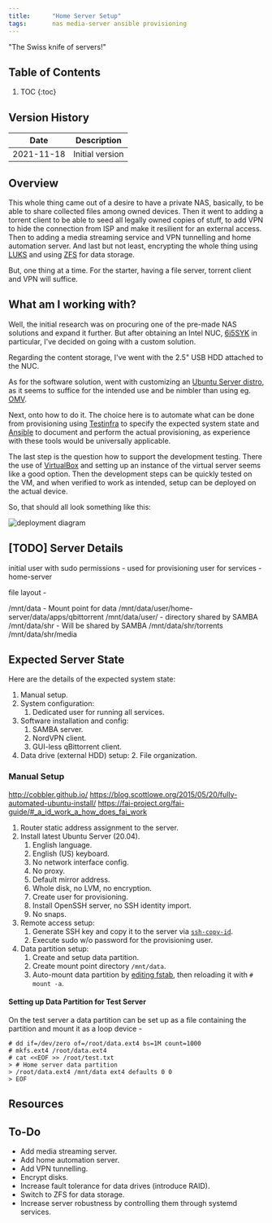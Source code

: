 ```yaml
---
title:      "Home Server Setup"
tags:       nas media-server ansible provisioning
---
```


"The Swiss knife of servers!"

## Table of Contents

1.  TOC
{:toc}

## Version History

|Date       |Description
|---        |---
|2021-11-18 |Initial version

## Overview

This whole thing came out of a desire to have a private NAS, basically,
to be able to share collected files among owned devices. Then it went to
adding a torrent client to be able to seed all legally owned copies of
stuff, to add VPN to hide the connection from ISP and make it resilient
for an external access. Then to adding a media streaming service and VPN
tunnelling and home automation server. And last but not least,
encrypting the whole thing using
[LUKS](https://en.wikipedia.org/wiki/Linux_Unified_Key_Setup) and using
[ZFS](https://en.wikipedia.org/wiki/ZFS) for data storage.

But, one thing at a time. For the starter, having a file server, torrent
client and VPN will suffice.

## What am I working with?

Well, the initial research was on procuring one of the pre-made NAS
solutions and expand it further. But after obtaining an Intel NUC,
[6i5SYK](https://www.intel.com/content/www/us/en/products/sku/89188/intel-nuc-kit-nuc6i5syk/specifications.html)
in particular, I've decided on going with a custom solution.

Regarding the content storage, I've went with the 2.5" USB HDD attached
to the NUC.

As for the software solution, went with customizing an [Ubuntu Server
distro](https://ubuntu.com/download/server), as it seems to suffice for
the intended use and be nimbler than using eg.
[OMV](https://www.openmediavault.org/).

Next, onto how to do it. The choice here is to automate what can be done
from provisioning using
[Testinfra](https://testinfra.readthedocs.io/en/latest/) to specify the
expected system state and [Ansible](https://github.com/ansible/ansible)
to document and perform the actual provisioning, as experience with
these tools would be universally applicable.

The last step is the question how to support the development testing.
There the use of [VirtualBox](https://www.virtualbox.org) and setting up
an instance of the virtual server seems like a good option. Then the
development steps can be quickly tested on the VM, and when verified to
work as intended, setup can be deployed on the actual device.

So, that should all look something like this:

![deployment
diagram](/assets/posts/guides/2021-11-18-home-server-setup/deployment-diagram.png)

## [TODO] Server Details

initial user with sudo permissions - used for provisioning
user for services - home-server

file layout - 

/mnt/data - Mount point for data
/mnt/data/user/home-server/data/apps/qbittorrent
/mnt/data/user/<user> - <user> directory shared by SAMBA
/mnt/data/shr - Will be shared by SAMBA
/mnt/data/shr/torrents
/mnt/data/shr/media

## Expected Server State

Here are the details of the expected system state:

1.  Manual setup.
2.  System configuration:
    1.  Dedicated user for running all services.
3.  Software installation and config:
    1.  SAMBA server.
    2.  NordVPN client.
    3.  GUI-less qBittorrent client.
4.  Data drive (external HDD) setup:
    2.  File organization.

### Manual Setup

http://cobbler.github.io/
https://blog.scottlowe.org/2015/05/20/fully-automated-ubuntu-install/
https://fai-project.org/fai-guide/#_a_id_work_a_how_does_fai_work

1.  Router static address assignment to the server.
2.  Install latest Ubuntu Server (20.04).
    1.  English language.
    2.  English (US) keyboard.
    3.  No network interface config.
    4.  No proxy.
    5.  Default mirror address.
    6.  Whole disk, no LVM, no encryption.
    7.  Create user for provisioning.
    8.  Install OpenSSH server, no SSH identity import.
    9.  No snaps.
3.  Remote access setup:
    1.  Generate SSH key and copy it to the server via
        [`ssh-copy-id`](https://www.ssh.com/academy/ssh/copy-id).
    2.  Execute sudo w/o password for the provisioning user.
4.  Data partition setup:
    1.  Create and setup data partition.
    2.  Create mount point directory `/mnt/data`.
    3.  Auto-mount data partition by [editing
        fstab](https://wiki.archlinux.org/title/Fstab), then reloading
        it with `# mount -a`.

#### Setting up Data Partition for Test Server

On the test server a data partition can be set up as a file containing
the partition and mount it as a loop device -

```{.bash}
# dd if=/dev/zero of=/root/data.ext4 bs=1M count=1000
# mkfs.ext4 /root/data.ext4
# cat <<EOF >> /root/test.txt 
> # Home server data partition
> /root/data.ext4 /mnt/data ext4 defaults 0 0 
> EOF
```

## Resources

## To-Do

*   Add media streaming server.
*   Add home automation server.
*   Add VPN tunnelling.
*   Encrypt disks.
*   Increase fault tolerance for data drives (introduce RAID).
*   Switch to ZFS for data storage.
*   Increase server robustness by controlling them through systemd services.
